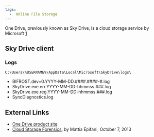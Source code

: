 ```yaml
---
tags:
  -  Online File Storage
---
```

One Drive, previously known as Sky Drive, is a cloud storage service by
Microsoft [1](https://onedrive.live.com/about/en-us/)

## Sky Drive client

### Logs

    C:\Users\%USERNAME%\AppData\Local\Microsoft\SkyDrive\logs\

- BIFROST.dev=0.YYYY-MM-DD.####.####-#.log
- SkyDrive.exe.err.YYYY-MM-DD-hhmmss.###.log
- SkyDrive.exe.reg.YYYY-MM-DD-hhmmss.###.log
- SyncDiagnostics.log

## External Links

- [One Drive product site](https://onedrive.live.com/about/en-us/)
- [Cloud Storage
  Forensics](https://digital-forensics.sans.org/summit-archives/Prague_Summit/Cloud_Storage_Forensics_Mattia_Eppifani.pdf),
  by Mattia Epifani, October 7, 2013


